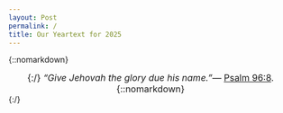 ```yaml
---
layout: Post
permalink: /
title: Our Yeartext for 2025
---
```


{::nomarkdown}<div style="text-align: center; font-size: 1rem;">{:/} *“Give Jehovah the glory due his name.”*—&nbsp;[Psalm&nbsp;96:8](https://www.jw.org/finder?wtlocale=E&pub=nwtsty&srctype=wol&bible=19096008&srcid=share).{::nomarkdown}</div>{:/}